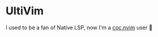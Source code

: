 # UltiVim

I used to be a fan of Native LSP, now I'm a
[coc.nvim](https://github.com/neoclide/coc.nvim) user 🐢
